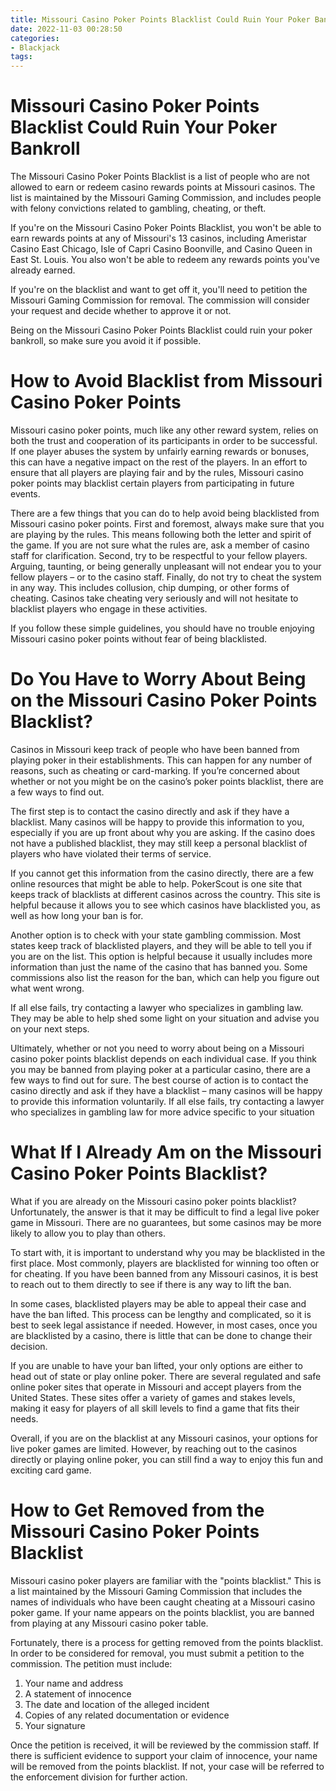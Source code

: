 ```yaml
---
title: Missouri Casino Poker Points Blacklist Could Ruin Your Poker Bankroll
date: 2022-11-03 00:28:50
categories:
- Blackjack
tags:
---
```



#  Missouri Casino Poker Points Blacklist Could Ruin Your Poker Bankroll

The Missouri Casino Poker Points Blacklist is a list of people who are not allowed to earn or redeem casino rewards points at Missouri casinos. The list is maintained by the Missouri Gaming Commission, and includes people with felony convictions related to gambling, cheating, or theft.

If you're on the Missouri Casino Poker Points Blacklist, you won't be able to earn rewards points at any of Missouri's 13 casinos, including Ameristar Casino East Chicago, Isle of Capri Casino Boonville, and Casino Queen in East St. Louis. You also won't be able to redeem any rewards points you've already earned.

If you're on the blacklist and want to get off it, you'll need to petition the Missouri Gaming Commission for removal. The commission will consider your request and decide whether to approve it or not.

Being on the Missouri Casino Poker Points Blacklist could ruin your poker bankroll, so make sure you avoid it if possible.

#  How to Avoid Blacklist from Missouri Casino Poker Points 

Missouri casino poker points, much like any other reward system, relies on both the trust and cooperation of its participants in order to be successful. If one player abuses the system by unfairly earning rewards or bonuses, this can have a negative impact on the rest of the players. In an effort to ensure that all players are playing fair and by the rules, Missouri casino poker points may blacklist certain players from participating in future events.

There are a few things that you can do to help avoid being blacklisted from Missouri casino poker points. First and foremost, always make sure that you are playing by the rules. This means following both the letter and spirit of the game. If you are not sure what the rules are, ask a member of casino staff for clarification. Second, try to be respectful to your fellow players. Arguing, taunting, or being generally unpleasant will not endear you to your fellow players – or to the casino staff. Finally, do not try to cheat the system in any way. This includes collusion, chip dumping, or other forms of cheating. Casinos take cheating very seriously and will not hesitate to blacklist players who engage in these activities.

If you follow these simple guidelines, you should have no trouble enjoying Missouri casino poker points without fear of being blacklisted.

#  Do You Have to Worry About Being on the Missouri Casino Poker Points Blacklist?

Casinos in Missouri keep track of people who have been banned from playing poker in their establishments. This can happen for any number of reasons, such as cheating or card-marking. If you’re concerned about whether or not you might be on the casino’s poker points blacklist, there are a few ways to find out.

The first step is to contact the casino directly and ask if they have a blacklist. Many casinos will be happy to provide this information to you, especially if you are up front about why you are asking. If the casino does not have a published blacklist, they may still keep a personal blacklist of players who have violated their terms of service.

If you cannot get this information from the casino directly, there are a few online resources that might be able to help. PokerScout is one site that keeps track of blacklists at different casinos across the country. This site is helpful because it allows you to see which casinos have blacklisted you, as well as how long your ban is for.

Another option is to check with your state gambling commission. Most states keep track of blacklisted players, and they will be able to tell you if you are on the list. This option is helpful because it usually includes more information than just the name of the casino that has banned you. Some commissions also list the reason for the ban, which can help you figure out what went wrong.

If all else fails, try contacting a lawyer who specializes in gambling law. They may be able to help shed some light on your situation and advise you on your next steps.

Ultimately, whether or not you need to worry about being on a Missouri casino poker points blacklist depends on each individual case. If you think you may be banned from playing poker at a particular casino, there are a few ways to find out for sure. The best course of action is to contact the casino directly and ask if they have a blacklist – many casinos will be happy to provide this information voluntarily. If all else fails, try contacting a lawyer who specializes in gambling law for more advice specific to your situation

#  What If I Already Am on the Missouri Casino Poker Points Blacklist?

What if you are already on the Missouri casino poker points blacklist? Unfortunately, the answer is that it may be difficult to find a legal live poker game in Missouri. There are no guarantees, but some casinos may be more likely to allow you to play than others.

To start with, it is important to understand why you may be blacklisted in the first place. Most commonly, players are blacklisted for winning too often or for cheating. If you have been banned from any Missouri casinos, it is best to reach out to them directly to see if there is any way to lift the ban.

In some cases, blacklisted players may be able to appeal their case and have the ban lifted. This process can be lengthy and complicated, so it is best to seek legal assistance if needed. However, in most cases, once you are blacklisted by a casino, there is little that can be done to change their decision.

If you are unable to have your ban lifted, your only options are either to head out of state or play online poker. There are several regulated and safe online poker sites that operate in Missouri and accept players from the United States. These sites offer a variety of games and stakes levels, making it easy for players of all skill levels to find a game that fits their needs.

Overall, if you are on the blacklist at any Missouri casinos, your options for live poker games are limited. However, by reaching out to the casinos directly or playing online poker, you can still find a way to enjoy this fun and exciting card game.

#  How to Get Removed from the Missouri Casino Poker Points Blacklist

Missouri casino poker players are familiar with the "points blacklist." This is a list maintained by the Missouri Gaming Commission that includes the names of individuals who have been caught cheating at a Missouri casino poker game. If your name appears on the points blacklist, you are banned from playing at any Missouri casino poker table.

Fortunately, there is a process for getting removed from the points blacklist. In order to be considered for removal, you must submit a petition to the commission. The petition must include:

1. Your name and address
2. A statement of innocence
3. The date and location of the alleged incident
4. Copies of any related documentation or evidence
5. Your signature

Once the petition is received, it will be reviewed by the commission staff. If there is sufficient evidence to support your claim of innocence, your name will be removed from the points blacklist. If not, your case will be referred to the enforcement division for further action.